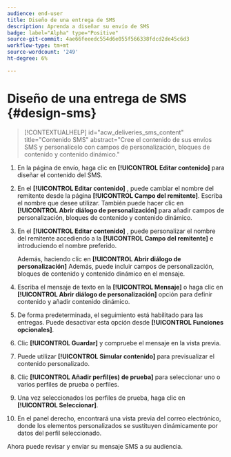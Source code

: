 ```yaml
---
audience: end-user
title: Diseño de una entrega de SMS
description: Aprenda a diseñar su envío de SMS
badge: label="Alpha" type="Positive"
source-git-commit: 4ae66feeedc554d6e055f566338fdcd2de45c6d3
workflow-type: tm+mt
source-wordcount: '249'
ht-degree: 6%

---
```


# Diseño de una entrega de SMS {#design-sms}

>[!CONTEXTUALHELP]
>id="acw_deliveries_sms_content"
>title="Contenido SMS"
>abstract="Cree el contenido de sus envíos SMS y personalícelo con campos de personalización, bloques de contenido y contenido dinámico."

1. En la página de envío, haga clic en **[!UICONTROL Editar contenido]** para diseñar el contenido del SMS.

1. En el **[!UICONTROL Editar contenido]** , puede cambiar el nombre del remitente desde la página **[!UICONTROL Campo del remitente]**. Escriba el nombre que desee utilizar. También puede hacer clic en **[!UICONTROL Abrir diálogo de personalización]** para añadir campos de personalización, bloques de contenido y contenido dinámico.

1. En el **[!UICONTROL Editar contenido]** , puede personalizar el nombre del remitente accediendo a la **[!UICONTROL Campo del remitente]** e introduciendo el nombre preferido.

   Además, haciendo clic en **[!UICONTROL Abrir diálogo de personalización]** Además, puede incluir campos de personalización, bloques de contenido y contenido dinámico en el mensaje.

1. Escriba el mensaje de texto en la **[!UICONTROL Mensaje]** o haga clic en **[!UICONTROL Abrir diálogo de personalización]** opción para definir contenido y añadir contenido dinámico.

1. De forma predeterminada, el seguimiento está habilitado para las entregas. Puede desactivar esta opción desde **[!UICONTROL Funciones opcionales]**.

1. Clic **[!UICONTROL Guardar]** y compruebe el mensaje en la vista previa.

1. Puede utilizar **[!UICONTROL Simular contenido]** para previsualizar el contenido personalizado.

1. Clic **[!UICONTROL Añadir perfil(es) de prueba]** para seleccionar uno o varios perfiles de prueba o perfiles.

1. Una vez seleccionados los perfiles de prueba, haga clic en **[!UICONTROL Seleccionar]**.

1. En el panel derecho, encontrará una vista previa del correo electrónico, donde los elementos personalizados se sustituyen dinámicamente por datos del perfil seleccionado.

Ahora puede revisar y enviar su mensaje SMS a su audiencia.
